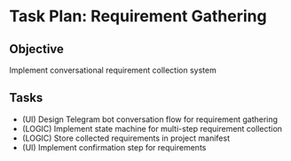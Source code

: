 # Task Plan: Requirement Gathering

## Objective
Implement conversational requirement collection system

## Tasks
- (UI) Design Telegram bot conversation flow for requirement gathering
- (LOGIC) Implement state machine for multi-step requirement collection
- (LOGIC) Store collected requirements in project manifest
- (UI) Implement confirmation step for requirements